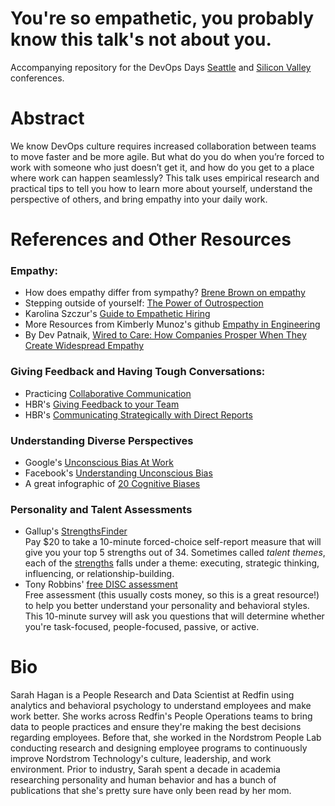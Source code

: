 # You're so empathetic, you probably know this talk's not about you.
Accompanying repository for the DevOps Days [Seattle](https://www.devopsdays.org/events/2018-seattle/welcome/) and [Silicon Valley](https://www.devopsdays.org/events/2018-silicon-valley/welcome/) conferences.

# Abstract
We know DevOps culture requires increased collaboration between teams to move faster and be more agile. But what do you do when you’re forced to work with someone who just doesn’t get it, and how do you get to a place where work can happen seamlessly? This talk uses empirical research and practical tips to tell you how to learn more about yourself, understand the perspective of others, and bring empathy into your daily work. 

# References and Other Resources
### Empathy:
* How does empathy differ from sympathy? [Brene Brown on empathy](https://www.youtube.com/watch?v=1Evwgu369Jw)
* Stepping outside of yourself: [The Power of Outrospection](https://www.youtube.com/watch?v=BG46IwVfSu8)
* Karolina Szczur's [Guide to Empathetic Hiring](https://medium.com/@fox/a-guide-to-empathetic-hiring-processes-c11c7ce0cd49)
* More Resources from Kimberly Munoz's github [Empathy in Engineering](https://github.com/KimberlyMunoz/empathy-in-engineering)
* By Dev Patnaik, [Wired to Care: How Companies Prosper When They Create Widespread Empathy](https://www.amazon.com/Wired-Care-Companies-Prosper-Widespread/dp/013714234X)

### Giving Feedback and Having Tough Conversations:
* Practicing [Collaborative Communication](https://www.wikihow.com/Practice-Nonviolent-Communication)
* HBR's [Giving Feedback to your Team](https://hbr.org/2014/06/how-to-give-your-team-feedback)
* HBR's [Communicating Strategically with Direct Reports](https://hbr.org/2008/02/communicating-strategically-wi)

### Understanding Diverse Perspectives
* Google's [Unconscious Bias At Work](https://rework.withgoogle.com/guides/unbiasing-raise-awareness/steps/watch-unconscious-bias-at-work/)
* Facebook's [Understanding Unconscious Bias](https://managingbias.fb.com/)
* A great infographic of [20 Cognitive Biases](http://www.businessinsider.com/cognitive-biases-that-affect-decisions-2015-8?utm_source=feedly)

### Personality and Talent Assessments
* Gallup's [StrengthsFinder](https://www.gallupstrengthscenter.com/Purchase/en-US/ProductDetails/10108/top-5-cliftonstrengths-access)  
  Pay $20 to take a 10-minute forced-choice self-report measure that will give you your top 5 strengths out of 34. Sometimes called <i>talent themes</i>, each of the [strengths](https://www.gallupstrengthscenter.com/Home/en-US/CliftonStrengths-Themes-Domains) falls under a theme: executing, strategic thinking, influencing, or relationship-building. 
* Tony Robbins' [free DISC assessment](https://www.tonyrobbins.com/disc/)  
  Free assessment (this usually costs money, so this is a great resource!) to help you better understand your personality and behavioral styles. This 10-minute survey will ask you questions that will determine whether you're task-focused, people-focused, passive, or active.

# Bio
Sarah Hagan is a People Research and Data Scientist at Redfin using analytics and behavioral psychology to understand employees and make work better. She works across Redfin's People Operations teams to bring data to people practices and ensure they're making the best decisions regarding employees. Before that, she worked in the Nordstrom People Lab conducting research and designing employee programs to continuously improve Nordstrom Technology's culture, leadership, and work environment. Prior to industry, Sarah spent a decade in academia researching personality and human behavior and has a bunch of publications that she's pretty sure have only been read by her mom.
